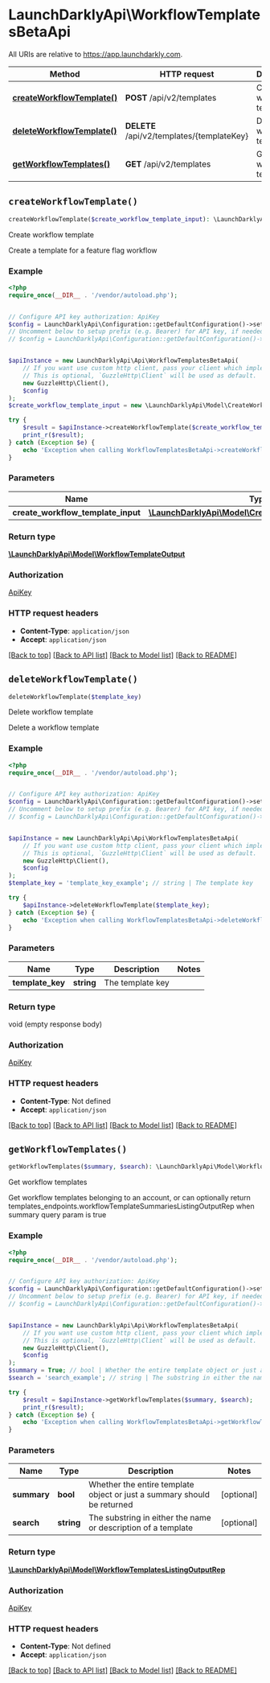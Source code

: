 # LaunchDarklyApi\WorkflowTemplatesBetaApi

All URIs are relative to https://app.launchdarkly.com.

Method | HTTP request | Description
------------- | ------------- | -------------
[**createWorkflowTemplate()**](WorkflowTemplatesBetaApi.md#createWorkflowTemplate) | **POST** /api/v2/templates | Create workflow template
[**deleteWorkflowTemplate()**](WorkflowTemplatesBetaApi.md#deleteWorkflowTemplate) | **DELETE** /api/v2/templates/{templateKey} | Delete workflow template
[**getWorkflowTemplates()**](WorkflowTemplatesBetaApi.md#getWorkflowTemplates) | **GET** /api/v2/templates | Get workflow templates


## `createWorkflowTemplate()`

```php
createWorkflowTemplate($create_workflow_template_input): \LaunchDarklyApi\Model\WorkflowTemplateOutput
```

Create workflow template

Create a template for a feature flag workflow

### Example

```php
<?php
require_once(__DIR__ . '/vendor/autoload.php');


// Configure API key authorization: ApiKey
$config = LaunchDarklyApi\Configuration::getDefaultConfiguration()->setApiKey('Authorization', 'YOUR_API_KEY');
// Uncomment below to setup prefix (e.g. Bearer) for API key, if needed
// $config = LaunchDarklyApi\Configuration::getDefaultConfiguration()->setApiKeyPrefix('Authorization', 'Bearer');


$apiInstance = new LaunchDarklyApi\Api\WorkflowTemplatesBetaApi(
    // If you want use custom http client, pass your client which implements `GuzzleHttp\ClientInterface`.
    // This is optional, `GuzzleHttp\Client` will be used as default.
    new GuzzleHttp\Client(),
    $config
);
$create_workflow_template_input = new \LaunchDarklyApi\Model\CreateWorkflowTemplateInput(); // \LaunchDarklyApi\Model\CreateWorkflowTemplateInput

try {
    $result = $apiInstance->createWorkflowTemplate($create_workflow_template_input);
    print_r($result);
} catch (Exception $e) {
    echo 'Exception when calling WorkflowTemplatesBetaApi->createWorkflowTemplate: ', $e->getMessage(), PHP_EOL;
}
```

### Parameters

Name | Type | Description  | Notes
------------- | ------------- | ------------- | -------------
 **create_workflow_template_input** | [**\LaunchDarklyApi\Model\CreateWorkflowTemplateInput**](../Model/CreateWorkflowTemplateInput.md)|  |

### Return type

[**\LaunchDarklyApi\Model\WorkflowTemplateOutput**](../Model/WorkflowTemplateOutput.md)

### Authorization

[ApiKey](../../README.md#ApiKey)

### HTTP request headers

- **Content-Type**: `application/json`
- **Accept**: `application/json`

[[Back to top]](#) [[Back to API list]](../../README.md#endpoints)
[[Back to Model list]](../../README.md#models)
[[Back to README]](../../README.md)

## `deleteWorkflowTemplate()`

```php
deleteWorkflowTemplate($template_key)
```

Delete workflow template

Delete a workflow template

### Example

```php
<?php
require_once(__DIR__ . '/vendor/autoload.php');


// Configure API key authorization: ApiKey
$config = LaunchDarklyApi\Configuration::getDefaultConfiguration()->setApiKey('Authorization', 'YOUR_API_KEY');
// Uncomment below to setup prefix (e.g. Bearer) for API key, if needed
// $config = LaunchDarklyApi\Configuration::getDefaultConfiguration()->setApiKeyPrefix('Authorization', 'Bearer');


$apiInstance = new LaunchDarklyApi\Api\WorkflowTemplatesBetaApi(
    // If you want use custom http client, pass your client which implements `GuzzleHttp\ClientInterface`.
    // This is optional, `GuzzleHttp\Client` will be used as default.
    new GuzzleHttp\Client(),
    $config
);
$template_key = 'template_key_example'; // string | The template key

try {
    $apiInstance->deleteWorkflowTemplate($template_key);
} catch (Exception $e) {
    echo 'Exception when calling WorkflowTemplatesBetaApi->deleteWorkflowTemplate: ', $e->getMessage(), PHP_EOL;
}
```

### Parameters

Name | Type | Description  | Notes
------------- | ------------- | ------------- | -------------
 **template_key** | **string**| The template key |

### Return type

void (empty response body)

### Authorization

[ApiKey](../../README.md#ApiKey)

### HTTP request headers

- **Content-Type**: Not defined
- **Accept**: `application/json`

[[Back to top]](#) [[Back to API list]](../../README.md#endpoints)
[[Back to Model list]](../../README.md#models)
[[Back to README]](../../README.md)

## `getWorkflowTemplates()`

```php
getWorkflowTemplates($summary, $search): \LaunchDarklyApi\Model\WorkflowTemplatesListingOutputRep
```

Get workflow templates

Get workflow templates belonging to an account, or can optionally return templates_endpoints.workflowTemplateSummariesListingOutputRep when summary query param is true

### Example

```php
<?php
require_once(__DIR__ . '/vendor/autoload.php');


// Configure API key authorization: ApiKey
$config = LaunchDarklyApi\Configuration::getDefaultConfiguration()->setApiKey('Authorization', 'YOUR_API_KEY');
// Uncomment below to setup prefix (e.g. Bearer) for API key, if needed
// $config = LaunchDarklyApi\Configuration::getDefaultConfiguration()->setApiKeyPrefix('Authorization', 'Bearer');


$apiInstance = new LaunchDarklyApi\Api\WorkflowTemplatesBetaApi(
    // If you want use custom http client, pass your client which implements `GuzzleHttp\ClientInterface`.
    // This is optional, `GuzzleHttp\Client` will be used as default.
    new GuzzleHttp\Client(),
    $config
);
$summary = True; // bool | Whether the entire template object or just a summary should be returned
$search = 'search_example'; // string | The substring in either the name or description of a template

try {
    $result = $apiInstance->getWorkflowTemplates($summary, $search);
    print_r($result);
} catch (Exception $e) {
    echo 'Exception when calling WorkflowTemplatesBetaApi->getWorkflowTemplates: ', $e->getMessage(), PHP_EOL;
}
```

### Parameters

Name | Type | Description  | Notes
------------- | ------------- | ------------- | -------------
 **summary** | **bool**| Whether the entire template object or just a summary should be returned | [optional]
 **search** | **string**| The substring in either the name or description of a template | [optional]

### Return type

[**\LaunchDarklyApi\Model\WorkflowTemplatesListingOutputRep**](../Model/WorkflowTemplatesListingOutputRep.md)

### Authorization

[ApiKey](../../README.md#ApiKey)

### HTTP request headers

- **Content-Type**: Not defined
- **Accept**: `application/json`

[[Back to top]](#) [[Back to API list]](../../README.md#endpoints)
[[Back to Model list]](../../README.md#models)
[[Back to README]](../../README.md)
